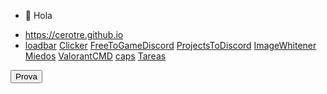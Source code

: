 - 👋 Hola

<!---
cerotre/cerotre is a ✨ special ✨ repository because its `README.md` (this file) appears on your GitHub profile.
You can click the Preview link to take a look at your changes.
--->
- https://cerotre.github.io
- [loadbar](https://cerotre.github.io/loadbar) [Clicker](https://cerotre.github.io/Clicker) [FreeToGameDiscord](https://cerotre.github.io/FreeToGameDiscord) [ProjectsToDiscord](https://cerotre.github.io/ProjectsToDiscord) [ImageWhitener](https://cerotre.github.io/ImageWhitener) [Miedos](https://cerotre.github.io/Miedos) [ValorantCMD](https://cerotre.github.io/ValorantCMD) [caps](https://cerotre.github.io/caps) [Tareas](https://cerotre.github.io/tareas)


 <a href="https://cerotre.github.io/">
    <button>Prova</button></a> 
  
